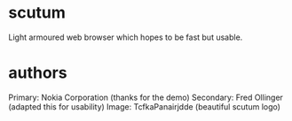 scutum
======

Light armoured web browser which hopes to be fast but usable.

authors
======
Primary: Nokia Corporation (thanks for the demo)
Secondary: Fred Ollinger (adapted this for usability)
Image: TcfkaPanairjdde (beautiful scutum logo)
